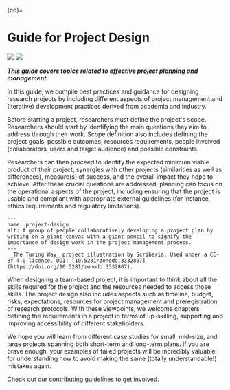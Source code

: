 (pd)=
# Guide for Project Design
[![](https://img.shields.io/static/v1?label=pathway&message=Early%20Career%20Researchers&color=blue)](/early-career-researchers.md)
[![](https://img.shields.io/static/v1?label=pathway&message=Project%20Leaders&color=purple)](/project-leaders.md)

***This guide covers topics related to effective project planning and management.***

In this guide, we compile best practices and guidance for designing research projects by including different aspects of project management and (iterative) development practices derived from academia and industry.

Before starting a project, researchers must define the project's scope. 
Researchers should start by identifying the main questions they aim to address through their work. Scope definition also includes defining the project goals, possible outcomes, resources requirements, people involved (collaborators, users and target audience) and possible constraints.

Researchers can then proceed to identify the expected minimum viable product of their project, synergies with other projects (similarities as well as differences), measure(s) of success, and the overall impact they hope to achieve.
After these crucial questions are addressed, planning can focus on the operational aspects of the project, including ensuring that the project is usable and compliant with appropriate external guidelines (for instance, ethics requirements and regulatory limitations). 

```{figure} ../figures/project-design.*
---
name: project-design
alt: A group of people collaboratively developing a project plan by writing on a giant canvas with a giant pencil to signify the importance of design work in the project management process. 
---
 _The Turing Way_ project illustration by Scriberia. Used under a CC-BY 4.0 licence. DOI: [10.5281/zenodo.3332807](https://doi.org/10.5281/zenodo.3332807).
```
When designing a team-based project, it is important to think about all the skills required for the project and the resources needed to access those skills.
The project design also includes aspects such as timeline, budget, risks, expectations, resources for project management and preregistration of research protocols.
With these viewpoints, we welcome chapters defining the requirements in a project in terms of up-skilling, supporting and improving accessibility of different stakeholders.

We hope you will learn from different case studies for small, mid-size, and large projects spanning both short-term and long-term plans.
If you are brave enough, your examples of failed projects will be incredibly valuable for understanding how to avoid making the same (totally understandable!) mistakes again.

Check out our [contributing guidelines](https://github.com/the-turing-way/the-turing-way/blob/main/CONTRIBUTING.md) to get involved.
